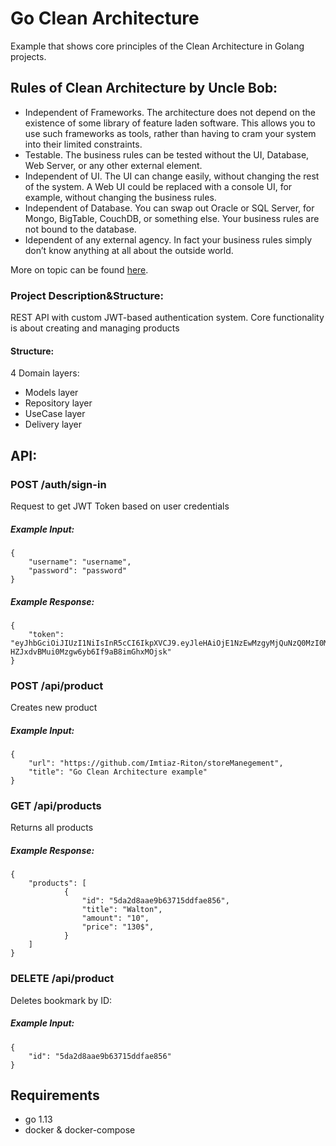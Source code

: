 # Go Clean Architecture
Example that shows core principles of the Clean Architecture in Golang projects.



## Rules of Clean Architecture by Uncle Bob:
- Independent of Frameworks. The architecture does not depend on the existence of some library of feature laden software. This allows you to use such frameworks as tools, rather than having to cram your system into their limited constraints.
- Testable. The business rules can be tested without the UI, Database, Web Server, or any other external element.
- Independent of UI. The UI can change easily, without changing the rest of the system. A Web UI could be replaced with a console UI, for example, without changing the business rules.
- Independent of Database. You can swap out Oracle or SQL Server, for Mongo, BigTable, CouchDB, or something else. Your business rules are not bound to the database.
- Idependent of any external agency. In fact your business rules simply don’t know anything at all about the outside world.

More on topic can be found <a href="https://blog.cleancoder.com/uncle-bob/2012/08/13/the-clean-architecture.html">here</a>.

### Project Description&Structure:
REST API with custom JWT-based authentication system. Core functionality is about creating and managing products

#### Structure:
4 Domain layers:

- Models layer
- Repository layer
- UseCase layer
- Delivery layer

## API:



### POST /auth/sign-in

Request to get JWT Token based on user credentials

##### Example Input:
```
{
	"username": "username",
	"password": "password"
} 
```

##### Example Response:
```
{
	"token": "eyJhbGciOiJIUzI1NiIsInR5cCI6IkpXVCJ9.eyJleHAiOjE1NzEwMzgyMjQuNzQ0MzI0MiwidXNlciI6eyJJRCI6IjAwMDAwMDAwMDAwMDAwMDAwMDAwMDAwMCIsIlVzZXJuYW1lIjoiemhhc2hrZXZ5Y2giLCJQYXNzd29yZCI6IjQyODYwMTc5ZmFiMTQ2YzZiZDAyNjlkMDViZTM0ZWNmYmY5Zjk3YjUifX0.3dsyKJQ-HZJxdvBMui0Mzgw6yb6If9aB8imGhxMOjsk"
} 
```

### POST /api/product

Creates new product

##### Example Input:
```
{
	"url": "https://github.com/Imtiaz-Riton/storeManegement",
	"title": "Go Clean Architecture example"
} 
```

### GET /api/products

Returns all products

##### Example Response:
```
{
	"products": [
            {
                "id": "5da2d8aae9b63715ddfae856",
                "title": "Walton",
                "amount": "10",
                "price": "130$",
            }
    ]
} 
```

### DELETE /api/product

Deletes bookmark by ID:

##### Example Input:
```
{
	"id": "5da2d8aae9b63715ddfae856"
} 
```


## Requirements
- go 1.13
- docker & docker-compose

